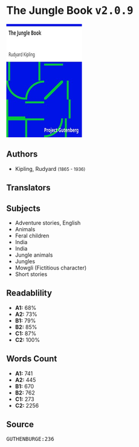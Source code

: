 # The Jungle Book <kbd>v2.0.9</kbd>

![](./cover.medium.jpg "")

## Authors


 - Kipling, Rudyard <small>(1865 - 1936)</small>

## Translators



## Subjects


 - Adventure stories, English
 - Animals
 - Feral children
 - India
 - India
 - Jungle animals
 - Jungles
 - Mowgli (Fictitious character)
 - Short stories

## Readablility


 - **A1:** 68%
 - **A2:** 73%
 - **B1:** 79%
 - **B2:** 85%
 - **C1:** 87%
 - **C2:** 100%

## Words Count


 - **A1:** 741
 - **A2:** 445
 - **B1:** 670
 - **B2:** 762
 - **C1:** 273
 - **C2:** 2256

## Source


<kbd>GUTHENBURGE:236</kbd>

